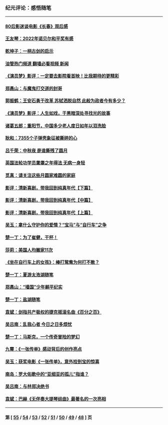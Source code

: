 ### 纪元评论：感悟随笔
---
#### [80后影迷谈电影《长春》观后感](../../pages/nsc1035/n13852708.md?11030330) 
#### [王友琴：2022年诺贝尔和平奖有感](../../pages/nsc1035/n13848079.md?11030330) 
#### [乾坤子：一柄古剑的启示](../../pages/nsc1035/n13841954.md?11030330) 
#### [油管热门频道 翻墙必看视频 新闻](ok?11030330)
#### [《演员梦》影评：一定要去影院看首映！比我期待的更精彩](../../pages/nsc1035/n13840865.md?11030330) 
#### [郑愚山：与魔鬼打交道的封哥](../../pages/nsc1035/n13840314.md?11030330) 
#### [郭振鹤：王安石勇于改革 苏轼洒脱自然 此般为政者今有多少？](../../pages/nsc1035/n13836901.md?11030330) 
#### [《演员梦》影评：人生如戏，于黑暗深处寻找光的故事](../../pages/nsc1035/n13832182.md?11030330) 
#### [诸葛五郎：重阳节，中国多少老人度日如年以泪洗脸](../../pages/nsc1035/n13831696.md?11030330) 
#### [耿和：7355个子弹壳象征被撕碎的心](../../pages/nsc1035/n13830612.md?11030330) 
#### [吕千荣：中秋夜 是谁撕残了圆月](../../pages/nsc1035/n13824365.md?11030330) 
#### [英国法轮功学员耄耋之年得法 无病一身轻](../../pages/nsc1035/n13821415.md?11030330) 
#### [觅真：请关注这些月圆家难圆的家庭](../../pages/nsc1035/n13817374.md?11030330) 
#### [影评：清新喜剧，带我回到纯真年代【下篇】](../../pages/nsc1035/n13806698.md?11030330) 
#### [影评：清新喜剧，带我回到纯真年代【中篇】](../../pages/nsc1035/n13806120.md?11030330) 
#### [影评：清新喜剧，带我回到纯真年代【上篇】](../../pages/nsc1035/n13805467.md?11030330) 
#### [吴玉：拿什么守护你的爱情？“宝马”与“自行车”之争](../../pages/nsc1035/n13804482.md?11030330) 
#### [楚一丁：为了崔健，干杯！](../../pages/nsc1035/n13802006.md?11030330) 
#### [莎莉：美国人均搬家11次](../../pages/nsc1035/n13801777.md?11030330) 
#### [《坐在自行车上的女孩》：棒打鸳鸯为何打不散？](../../pages/nsc1035/n13799272.md?11030330) 
#### [楚一丁：夏游太浩湖随笔](../../pages/nsc1035/n13796515.md?11030330) 
#### [郑愚山：“墙国”少年躺平纪实](../../pages/nsc1035/n13796701.md?11030330) 
#### [楚一丁：盐湖随笔](../../pages/nsc1035/n13796541.md?11030330) 
#### [袁斌：剑指共产极权的捷克摇滚名曲《百分之百》](../../pages/nsc1035/n13777612.md?11030330) 
#### [吴吕南：乱我心者 今日之日多烦忧](../../pages/nsc1035/n13777510.md?11030330) 
#### [楚一丁：马斯克，一个传奇冒险的梦幻](../../pages/nsc1035/n13777160.md?11030330) 
#### [九霄：《一张传单》感动背后的创作亮点](../../pages/nsc1035/n13773830.md?11030330) 
#### [吴玉：获奖电影《一张传单》，意外捡到宝的惊喜](../../pages/nsc1035/n13772014.md?11030330) 
#### [南岛：罗大佑歌中的“亚细亚的孤儿”指谁？](../../pages/nsc1035/n13765051.md?11030330) 
#### [吴吕南：与林郑决绝书](../../pages/nsc1035/n13764053.md?11030330) 
#### [袁斌：巴赫《无伴奏大提琴组曲》最著名的一次亮相](../../pages/nsc1035/n13762193.md?11030330) 

---
#### 第 [ [55](./55.md?11030330) / [54](./54.md?11030330) / [53](./53.md?11030330) / [52](./52.md?11030330) / [51](./51.md?11030330) / [50](./50.md?11030330) / [49](./49.md?11030330) / [48](./48.md?11030330) ] 页
